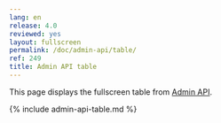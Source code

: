 ```yaml
---
lang: en
release: 4.0
reviewed: yes
layout: fullscreen
permalink: /doc/admin-api/table/
ref: 249
title: Admin API table
---
```


This page displays the fullscreen table from [Admin API](/doc/admin-api/).

{% include admin-api-table.md %}
